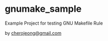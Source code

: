 gnumake_sample
==============

Example Project for testing GNU Makefile Rule

by cherojeong@gmail.com
